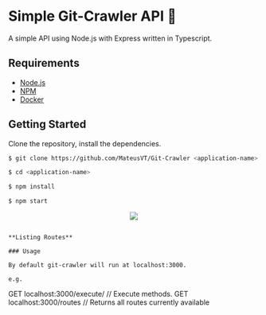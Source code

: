 # Simple Git-Crawler API :gem: 

A simple API using Node.js with Express written in Typescript.

## Requirements

- [Node.js](https://yarnpkg.com/en/docs/install)
- [NPM](https://docs.npmjs.com/getting-started/installing-node)
- [Docker](https://docs.docker.com/install/)

## Getting Started

Clone the repository, install the dependencies.

```bash
$ git clone https://github.com/MateusVT/Git-Crawler <application-name>

$ cd <application-name>

```

```bash
$ npm install

$ npm start 

```


<p align="center">
  <a href="https://imgur.com/gallery/4rhTo"><img src="https://i.imgur.com/GpcDbLB.gif" /></a>
</p>


```

**Listing Routes**

### Usage

By default git-crawler will run at localhost:3000.

e.g.
```
GET localhost:3000/execute/ // Execute methods.
GET localhost:3000/routes // Returns all routes currently available
```


